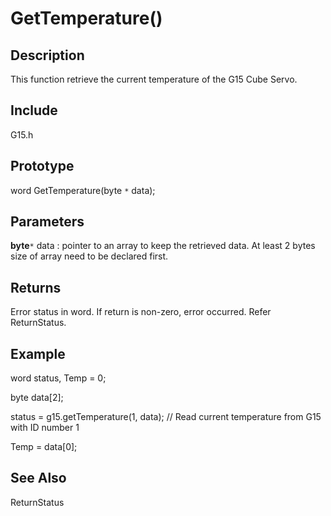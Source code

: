 # GetTemperature() #

## Description ##
This function retrieve the current temperature of the G15 Cube Servo.


## Include ##
G15.h

## Prototype ##
word GetTemperature(byte `*` data);

## Parameters ##
**byte**`*` data : pointer to an array to keep the retrieved data. At least 2 bytes size of array need to be declared first.

## Returns ##
Error status in word. If return is non-zero, error occurred. Refer ReturnStatus.

## Example ##
word status, Temp = 0;

byte data[2];

status = g15.getTemperature(1, data); // Read current temperature from G15 with ID number 1

Temp = data[0];



## See Also ##


ReturnStatus

